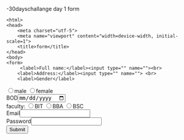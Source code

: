  -30dayschallange 
day 1 form 
<!Doctype html>
	<html>
	<head>
		<meta charset="utf-5">
		<meta name="viewport" content="width=device-width, initial-scale=1">
		<title>form</title>
	</head>
	<body>
	<form>
		 <label>Full name:</label><input type="" name=""><br>
		<label>Address:</label><input type="" name=""> <br>
		<label>Gender</label>
   <input type="radio" name="gender"><label>male</label>
   <input type="radio" name="gender"><label>female</label>
		<br>
  <label>BOD</label><input type="date" name=""> <br>
  <label>faculty:</label>
  <input type="radio" name="faculty"><label>BIT</label>
  <input type="radio" name="faculty"><label>BBA</label>
  <input type="radio" name="faculty"><label>BSC</label>
  <br>
 <label>Email</label><input type="" name=""><br>
  <label>Password</label><input type="password" name=""><br>
  <input type="submit" name="">
	</form>
	</body>
	</html>
